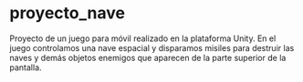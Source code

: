 # proyecto_nave
Proyecto de un juego para móvil realizado en la plataforma Unity. En el juego controlamos una nave espacial y disparamos misiles para destruir las naves y demás objetos enemigos que aparecen de la parte superior de la pantalla.
